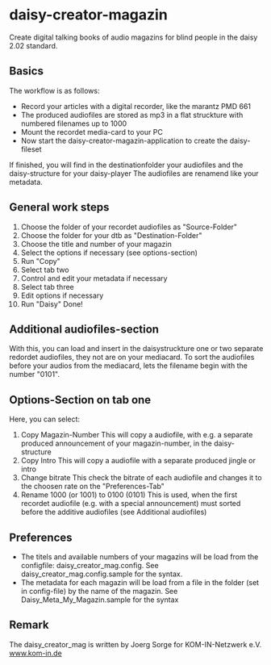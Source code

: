 daisy-creator-magazin
=====================

Create digital talking books of audio magazins for blind people in the daisy 2.02 standard.

Basics
------
The workflow is as follows:
- Record your articles with a digital recorder, like the marantz PMD 661
- The produced audiofiles are stored as mp3 in a flat struckture with numbered filenames up to 1000
- Mount the recordet media-card to your PC
- Now start the daisy-creator-magazin-application to create the daisy-fileset

If finished, you will find in the destinationfolder your audiofiles
and the daisy-structure for your daisy-player 
The audiofiles are renamend like your metadata.

General work steps
------------------
1. Choose the folder of your recordet audiofiles as "Source-Folder"
2. Choose the folder for your dtb as "Destination-Folder"
3. Choose the title and number of your magazin
4. Select the options if necessary (see options-section)
5. Run "Copy"
6. Select tab two
7. Control and edit your metadata if necessary
8. Select tab three
9. Edit options if necessary
10. Run "Daisy"
Done! 

Additional audiofiles-section
-----------------------------
With this, you can load and insert in the daisystruckture one or two separate redordet audiofiles, 
they not are on your mediacard. To sort the audiofiles before your audios from the mediacard, 
lets the filename begin with the number "0101".

Options-Section on tab one
--------------------------
Here, you can select:
1. Copy Magazin-Number
This will copy a audiofile, with e.g. a separate produced announcement of your magazin-number, in the daisy-structure
2. Copy Intro
This will copy a audiofile with a separate produced jingle or intro
3. Change bitrate
This check the bitrate of each audiofile and changes it to the choosen rate on the "Preferences-Tab"
4. Rename 1000 (or 1001) to 0100 (0101)
This is used, when the first recordet audiofile (e.g. with a special announcement) 
must sorted before the additive audiofiles (see Additional audiofiles)

Preferences
-----------
- The titels and available numbers of your magazins will be load from the configfile: daisy_creator_mag.config.
See daisy_creator_mag.config.sample for the syntax.
- The metadata for each magazin will be load from a file in the folder (set in config-file) by the name of the magazin.
See Daisy_Meta_My_Magazin.sample for the syntax

Remark
------
The daisy_creator_mag is written by Joerg Sorge for KOM-IN-Netzwerk e.V. www.kom-in.de


